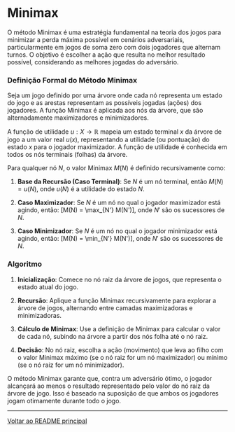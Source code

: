 # Minimax

O método Minimax é uma estratégia fundamental na teoria dos jogos para minimizar a perda máxima possível em cenários adversariais, particularmente em jogos de soma zero com dois jogadores que alternam turnos. O objetivo é escolher a ação que resulta no melhor resultado possível, considerando as melhores jogadas do adversário.

### Definição Formal do Método Minimax

Seja um jogo definido por uma árvore onde cada nó representa um estado do jogo e as arestas representam as possíveis jogadas (ações) dos jogadores. A função Minimax é aplicada aos nós da árvore, que são alternadamente maximizadores e minimizadores.

A função de utilidade $u: X \rightarrow \mathbb{R}$ mapeia um estado terminal $x$ da árvore de jogo a um valor real $u(x)$, representando a utilidade (ou pontuação) do estado $x$ para o jogador maximizador. A função de utilidade é conhecida em todos os nós terminais (folhas) da árvore.

Para qualquer nó $N$, o valor Minimax $M(N)$ é definido recursivamente como:

1. **Base da Recursão (Caso Terminal)**: Se $N$ é um nó terminal, então $M(N) = u(N)$, onde $u(N)$ é a utilidade do estado $N$.

2. **Caso Maximizador**: Se $N$ é um nó no qual o jogador maximizador está agindo, então:
\[M(N) = \max_{N'} M(N')\],
onde $N'$ são os sucessores de $N$.

3. **Caso Minimizador**: Se $N$ é um nó no qual o jogador minimizador está agindo, então:
\[M(N) = \min_{N'} M(N')\],
onde $N'$ são os sucessores de $N$.

### Algoritmo

1. **Inicialização**: Comece no nó raiz da árvore de jogos, que representa o estado atual do jogo.

2. **Recursão**: Aplique a função Minimax recursivamente para explorar a árvore de jogos, alternando entre camadas maximizadoras e minimizadoras.

3. **Cálculo de Minimax**: Use a definição de Minimax para calcular o valor de cada nó, subindo na árvore a partir dos nós folha até o nó raiz.

4. **Decisão**: No nó raiz, escolha a ação (movimento) que leva ao filho com o valor Minimax máximo (se o nó raiz for um nó maximizador) ou mínimo (se o nó raiz for um nó minimizador).

O método Minimax garante que, contra um adversário ótimo, o jogador alcançará ao menos o resultado representado pelo valor do nó raiz da árvore de jogo. Isso é baseado na suposição de que ambos os jogadores jogam otimamente durante todo o jogo.

---

[Voltar ao README principal](../../README.md)

